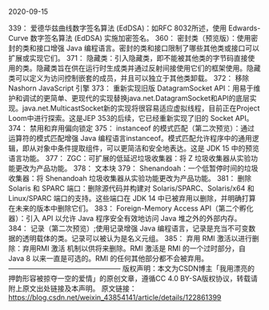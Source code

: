2020-09-15

339： 爱德华兹曲线数字签名算法 (EdDSA)：如RFC 8032所述，使用 Edwards-Curve 数字签名算法 (EdDSA) 实施加密签名。
360： 密封类（预览版）：使用密封的类和接口增强 Java 编程语言。密封的类和接口限制了哪些其他类或接口可以扩展或实现它们。
371： 隐藏类：引入隐藏类，即不能被其他类的字节码直接使用的类。隐藏类旨在供在运行时生成类并通过反射间接使用它们的框架使用。隐藏类可以定义为访问控制嵌套的成员，并且可以独立于其他类卸载。
372： 移除 Nashorn JavaScript 引擎
373： 重新实现旧版 DatagramSocket API：用易于维护和调试的更简单、更现代的实现替换java.net.DatagramSocket和API的底层实现。java.net.MulticastSocket新的实现将很容易适应虚拟线程，目前正在Project Loom中进行探索。这是JEP 353的后续，它已经重新实现了旧的 Socket API。
374： 禁用和弃用偏向锁定
375： instanceof 的模式匹配（第二次预览）：通过运算符的模式匹配增强 Java 编程语言instanceof。模式匹配允许程序中的通用逻辑，即从对象中条件提取组件，可以更简洁和安全地表达。这是 JDK 15 中的预览语言功能。
377： ZGC：可扩展的低延迟垃圾收集器：将 Z 垃圾收集器从实验功能更改为产品功能。
378： 文本块
379： Shenandoah：一个低暂停时间的垃圾收集器：将 Shenandoah 垃圾收集器从实验功能更改为产品功能。
381： 删除 Solaris 和 SPARC 端口：删除源代码并构建对 Solaris/SPARC、Solaris/x64 和 Linux/SPARC 端口的支持。这些端口在 JDK 14 中已被弃用以删除，并明确打算在未来的版本中删除它们。
383： Foreign-Memory Access API（第二个孵化器）：引入 API 以允许 Java 程序安全有效地访问 Java 堆之外的外部内存。
384： 记录（第二次预览）;使用记录增强 Java 编程语言，记录是充当不可变数据的透明载体的类。记录可以被认为是名义元组。
385： 弃用 RMI 激活以进行删除：弃用RMI 激活 机制以供将来删除。RMI 激活是 RMI 的一个过时部分，自 Java 8 以来一直是可选的。RMI 的任何其他部分都不会被弃用。
————————————————
版权声明：本文为CSDN博主「我用漂亮的押韵形容被掠夺一空的爱情」的原创文章，遵循CC 4.0 BY-SA版权协议，转载请附上原文出处链接及本声明。
原文链接：https://blog.csdn.net/weixin_43854141/article/details/122861399